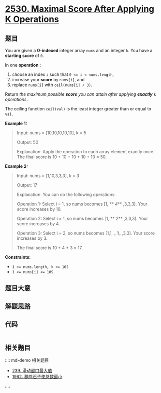# [2530. Maximal Score After Applying K Operations](https://leetcode.com/problems/maximal-score-after-applying-k-operations/)

## 题目

You are given a **0-indexed** integer array `nums` and an integer `k`. You
have a **starting score** of `0`.

In one **operation** :

  1. choose an index `i` such that `0 <= i < nums.length`,
  2. increase your **score** by `nums[i]`, and
  3. replace `nums[i]` with `ceil(nums[i] / 3)`.

Return _the maximum possible **score** you can attain after applying
**exactly**_ `k` _operations_.

The ceiling function `ceil(val)` is the least integer greater than or equal to
`val`.



**Example 1:**

> Input: nums = [10,10,10,10,10], k = 5
> 
> Output: 50
> 
> Explanation: Apply the operation to each array element exactly once. The final score is 10 + 10 + 10 + 10 + 10 = 50.

**Example 2:**

> Input: nums = [1,10,3,3,3], k = 3
> 
> Output: 17
> 
> Explanation: You can do the following operations:
> 
> Operation 1: Select i = 1, so nums becomes [1, ** _4_** ,3,3,3]. Your score increases by 10.
> 
> Operation 2: Select i = 1, so nums becomes [1, ** _2_** ,3,3,3]. Your score increases by 4.
> 
> Operation 3: Select i = 2, so nums becomes [1,1, _ **1**_ ,3,3]. Your score increases by 3.
> 
> The final score is 10 + 4 + 3 = 17.

**Constraints:**

  * `1 <= nums.length, k <= 105`
  * `1 <= nums[i] <= 109`


## 题目大意

## 解题思路

## 代码

```javascript

```

## 相关题目

:::: md-demo 相关题目
- [239. 滑动窗口最大值](https://leetcode.com/problems/sliding-window-maximum)
- [1962. 移除石子使总数最小](https://leetcode.com/problems/remove-stones-to-minimize-the-total)

::::

